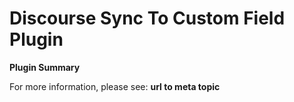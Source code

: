 # **Discourse Sync To Custom Field** Plugin

**Plugin Summary**

For more information, please see: **url to meta topic**
